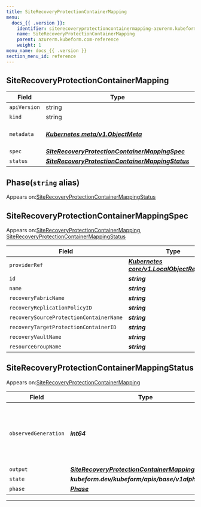 ```yaml
---
title: SiteRecoveryProtectionContainerMapping
menu:
  docs_{{ .version }}:
    identifier: siterecoveryprotectioncontainermapping-azurerm.kubeform.com
    name: SiteRecoveryProtectionContainerMapping
    parent: azurerm.kubeform.com-reference
    weight: 1
menu_name: docs_{{ .version }}
section_menu_id: reference
---
```


## SiteRecoveryProtectionContainerMapping
| Field | Type | Description |
| ------ | ----- | ----------- |
| `apiVersion` | string | `azurerm.kubeform.com/v1alpha1` |
|    `kind` | string | `SiteRecoveryProtectionContainerMapping` |
| `metadata` | ***[Kubernetes meta/v1.ObjectMeta](https://v1-18.docs.kubernetes.io/docs/reference/generated/kubernetes-api/v1.18/#objectmeta-v1-meta)***|Refer to the Kubernetes API documentation for the fields of the `metadata` field.|
| `spec` | ***[SiteRecoveryProtectionContainerMappingSpec](#siterecoveryprotectioncontainermappingspec)***||
| `status` | ***[SiteRecoveryProtectionContainerMappingStatus](#siterecoveryprotectioncontainermappingstatus)***||
## Phase(`string` alias)

Appears on:[SiteRecoveryProtectionContainerMappingStatus](#siterecoveryprotectioncontainermappingstatus)

## SiteRecoveryProtectionContainerMappingSpec

Appears on:[SiteRecoveryProtectionContainerMapping](#siterecoveryprotectioncontainermapping), [SiteRecoveryProtectionContainerMappingStatus](#siterecoveryprotectioncontainermappingstatus)

| Field | Type | Description |
| ------ | ----- | ----------- |
| `providerRef` | ***[Kubernetes core/v1.LocalObjectReference](https://v1-18.docs.kubernetes.io/docs/reference/generated/kubernetes-api/v1.18/#localobjectreference-v1-core)***||
| `id` | ***string***||
| `name` | ***string***||
| `recoveryFabricName` | ***string***||
| `recoveryReplicationPolicyID` | ***string***||
| `recoverySourceProtectionContainerName` | ***string***||
| `recoveryTargetProtectionContainerID` | ***string***||
| `recoveryVaultName` | ***string***||
| `resourceGroupName` | ***string***||
## SiteRecoveryProtectionContainerMappingStatus

Appears on:[SiteRecoveryProtectionContainerMapping](#siterecoveryprotectioncontainermapping)

| Field | Type | Description |
| ------ | ----- | ----------- |
| `observedGeneration` | ***int64***| ***(Optional)*** Resource generation, which is updated on mutation by the API Server.|
| `output` | ***[SiteRecoveryProtectionContainerMappingSpec](#siterecoveryprotectioncontainermappingspec)***| ***(Optional)*** |
| `state` | ***kubeform.dev/kubeform/apis/base/v1alpha1.State***| ***(Optional)*** |
| `phase` | ***[Phase](#phase)***| ***(Optional)*** |
---
